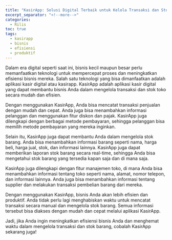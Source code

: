 ```yaml
---
title: "KasirApp: Solusi Digital Terbaik untuk Kelola Transaksi dan Stok Toko Anda"
excerpt_separator: "<!--more-->"
categories:
  - Rilis
toc: true
tags:
  - kasirapp
  - bisnis
  - efisiensi
  - produktif
---
```


Dalam era digital seperti saat ini, bisnis kecil maupun besar perlu memanfaatkan teknologi untuk mempercepat proses dan meningkatkan efisiensi bisnis mereka. Salah satu teknologi yang bisa dimanfaatkan adalah aplikasi kasir digital atau kasirapp. KasirApp adalah aplikasi kasir digital yang dapat membantu bisnis Anda dalam mengelola transaksi dan stok toko secara mudah dan efisien.

Dengan menggunakan KasirApp, Anda bisa mencatat transaksi penjualan dengan mudah dan cepat. Anda juga bisa menambahkan informasi pelanggan dan menggunakan fitur diskon dan pajak. KasirApp juga dilengkapi dengan berbagai metode pembayaran, sehingga pelanggan bisa memilih metode pembayaran yang mereka inginkan.

Selain itu, KasirApp juga dapat membantu Anda dalam mengelola stok barang. Anda bisa menambahkan informasi barang seperti nama, harga beli, harga jual, stok, dan informasi lainnya. KasirApp juga dapat memberikan laporan stok barang secara real-time, sehingga Anda bisa mengetahui stok barang yang tersedia kapan saja dan di mana saja.

KasirApp juga dilengkapi dengan fitur manajemen toko, di mana Anda bisa menambahkan informasi tentang toko seperti nama, alamat, nomor telepon, dan informasi lainnya. Anda juga bisa menambahkan informasi tentang supplier dan melakukan transaksi pembelian barang dari mereka.

Dengan menggunakan KasirApp, bisnis Anda akan lebih efisien dan produktif. Anda tidak perlu lagi menghabiskan waktu untuk mencatat transaksi secara manual dan mengelola stok barang. Semua informasi tersebut bisa diakses dengan mudah dan cepat melalui aplikasi KasirApp.

Jadi, jika Anda ingin meningkatkan efisiensi bisnis Anda dan menghemat waktu dalam mengelola transaksi dan stok barang, cobalah KasirApp sekarang juga!
